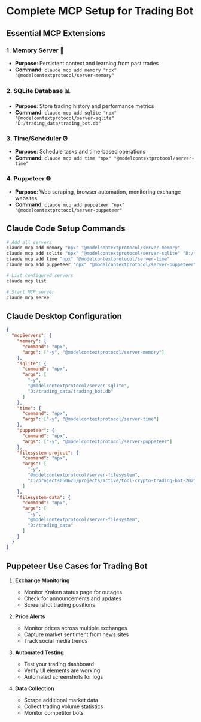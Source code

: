 # Complete MCP Setup for Trading Bot

## Essential MCP Extensions

### 1. Memory Server 🧠
- **Purpose**: Persistent context and learning from past trades
- **Command**: `claude mcp add memory "npx" "@modelcontextprotocol/server-memory"`

### 2. SQLite Database 📊
- **Purpose**: Store trading history and performance metrics
- **Command**: `claude mcp add sqlite "npx" "@modelcontextprotocol/server-sqlite" "D:/trading_data/trading_bot.db"`

### 3. Time/Scheduler ⏰
- **Purpose**: Schedule tasks and time-based operations
- **Command**: `claude mcp add time "npx" "@modelcontextprotocol/server-time"`

### 4. Puppeteer 🌐
- **Purpose**: Web scraping, browser automation, monitoring exchange websites
- **Command**: `claude mcp add puppeteer "npx" "@modelcontextprotocol/server-puppeteer"`

## Claude Code Setup Commands

```bash
# Add all servers
claude mcp add memory "npx" "@modelcontextprotocol/server-memory"
claude mcp add sqlite "npx" "@modelcontextprotocol/server-sqlite" "D:/trading_data/trading_bot.db"
claude mcp add time "npx" "@modelcontextprotocol/server-time"
claude mcp add puppeteer "npx" "@modelcontextprotocol/server-puppeteer"

# List configured servers
claude mcp list

# Start MCP server
claude mcp serve
```

## Claude Desktop Configuration

```json
{
  "mcpServers": {
    "memory": {
      "command": "npx",
      "args": ["-y", "@modelcontextprotocol/server-memory"]
    },
    "sqlite": {
      "command": "npx",
      "args": [
        "-y",
        "@modelcontextprotocol/server-sqlite",
        "D:/trading_data/trading_bot.db"
      ]
    },
    "time": {
      "command": "npx",
      "args": ["-y", "@modelcontextprotocol/server-time"]
    },
    "puppeteer": {
      "command": "npx",
      "args": ["-y", "@modelcontextprotocol/server-puppeteer"]
    },
    "filesystem-project": {
      "command": "npx",
      "args": [
        "-y",
        "@modelcontextprotocol/server-filesystem",
        "C:/projects050625/projects/active/tool-crypto-trading-bot-2025"
      ]
    },
    "filesystem-data": {
      "command": "npx",
      "args": [
        "-y",
        "@modelcontextprotocol/server-filesystem",
        "D:/trading_data"
      ]
    }
  }
}
```

## Puppeteer Use Cases for Trading Bot

1. **Exchange Monitoring**
   - Monitor Kraken status page for outages
   - Check for announcements and updates
   - Screenshot trading positions

2. **Price Alerts**
   - Monitor prices across multiple exchanges
   - Capture market sentiment from news sites
   - Track social media trends

3. **Automated Testing**
   - Test your trading dashboard
   - Verify UI elements are working
   - Automated screenshots for logs

4. **Data Collection**
   - Scrape additional market data
   - Collect trading volume statistics
   - Monitor competitor bots

